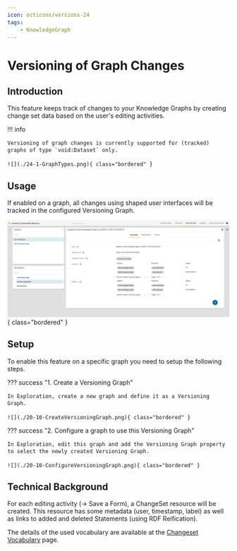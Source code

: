 ```yaml
---
icon: octicons/versions-24
tags:
    - KnowledgeGraph
---
```

# Versioning of Graph Changes

## Introduction

This feature keeps track of changes to your Knowledge Graphs by creating change set data based on the user's editing activities.

!!! info

    Versioning of graph changes is currently supported for (tracked) graphs of type `void:Dataset` only.

    ![](./24-1-GraphTypes.png){ class="bordered" }

## Usage

If enabled on a graph, all changes using shaped user interfaces will be tracked in the configured Versioning Graph.

![](./20-10-ActualChangesets.png){ class="bordered" }

## Setup

To enable this feature on a specific graph you need to setup the following steps.

??? success "1. Create a Versioning Graph"

    In Exploration, create a new graph and define it as a Versioning Graph.

    ![](./20-10-CreateVersioningGraph.png){ class="bordered" }

??? success "2. Configure a graph to use this Versioning Graph"

    In Exploration, edit this graph and add the Versioning Graph property to select the newly created Versioning Graph.

    ![](./20-10-ConfigureVersioningGraph.png){ class="bordered" }

## Technical Background

For each editing activity (→ Save a Form), a ChangeSet resource will be created.
This resource has some metadata (user, timestamp, label) as well as links to added and deleted Statements (using RDF Reification).

The details of the used vocabulary are available at the [Changeset Vocabulary](https://vocab.org/changeset/) page.

